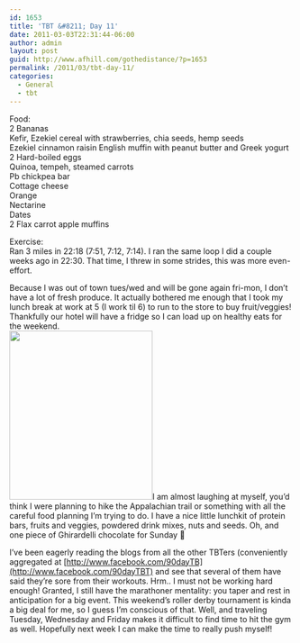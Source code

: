 ```yaml
---
id: 1653
title: 'TBT &#8211; Day 11'
date: 2011-03-03T22:31:44-06:00
author: admin
layout: post
guid: http://www.afhill.com/gothedistance/?p=1653
permalink: /2011/03/tbt-day-11/
categories:
  - General
  - tbt
---
```

Food:  
2 Bananas  
Kefir, Ezekiel cereal with strawberries, chia seeds, hemp seeds  
Ezekiel cinnamon raisin English muffin with peanut butter and Greek yogurt  
2 Hard-boiled eggs  
Quinoa, tempeh, steamed carrots  
Pb chickpea bar  
Cottage cheese  
Orange  
Nectarine  
Dates  
2 Flax carrot apple muffins

Exercise:  
Ran 3 miles in 22:18 (7:51, 7:12, 7:14). I ran the same loop I did a couple weeks ago in 22:30. That time, I threw in some strides, this was more even-effort.

Because I was out of town tues/wed and will be gone again fri-mon, I don&#8217;t have a lot of fresh produce. It actually bothered me enough that I took my lunch break at work at 5 (I work til 6) to run to the store to buy fruit/veggies! Thankfully our hotel will have a fridge so I can load up on healthy eats for the weekend.  
[<img src="http://www.afhill.com/gothedistance/wp-content/uploads/2011/03/snacks-254x300.jpg" alt="" title="snacks" width="254" height="300" class="alignright size-medium wp-image-1654" />](http://www.afhill.com/gothedistance/wp-content/uploads/2011/03/snacks.jpg)I am almost laughing at myself, you&#8217;d think I were planning to hike the Appalachian trail or something with all the careful food planning I&#8217;m trying to do. I have a nice little lunchkit of protein bars, fruits and veggies, powdered drink mixes, nuts and seeds. Oh, and one piece of Ghirardelli chocolate for Sunday 🙂 

I&#8217;ve been eagerly reading the blogs from all the other TBTers (conveniently aggregated at [http://www.facebook.com/90dayTB](http://www.facebook.com/90dayTBT) and see that several of them have said they&#8217;re sore from their workouts. Hrm.. I must not be working hard enough! Granted, I still have the marathoner mentality: you taper and rest in anticipation for a big event. This weekend&#8217;s roller derby tournament is kinda a big deal for me, so I guess I&#8217;m conscious of that. Well, and traveling Tuesday, Wednesday and Friday makes it difficult to find time to hit the gym as well. Hopefully next week I can make the time to really push myself!